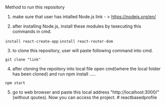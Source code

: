 Method to run this repository
1. make sure that user has intalled Node.js link - > https://nodejs.org/en/

2. after installing Node.js, install these modules by texecuting this commands in cmd.

`install react-create-app` 
`install react-router-dom`

3. to clone this repository, user will paste following command into cmd. 

`git clone "link"`
 
4. after cloning the repoitory into local file open cmd(where the local folder has been cloned) and run npm install .....

`npm start`

5. go to web browser and paste this local address "http://localhost:3000/" (without qoutes). Now you can access the project. 
#   r e a c t b a s e d p r o f i l e  
 